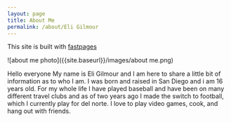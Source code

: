 ```yaml
---
layout: page
title: About Me
permalink: /about/Eli Gilmour
---
```

This site is built with [fastpages](https://github.com/EliGilmour/Eli-1)

![about me photo]({{site.baseurl}}/images/about me.png)

Hello everyone My name is Eli Gilmour and I am here to share a little bit of information as to who I am. I was born and raised in San Diego and i am 16 years old. For my whole life I have played baseball and have been on many different travel clubs and as of two years ago I made the switch to football, which I currently play for del norte. I love to play video games, cook, and hang out with friends. 

[^1]:a blogging platform that supports jupyter notebook in addition to other formats

